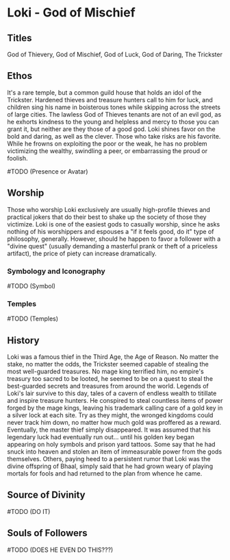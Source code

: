 # Loki - God of Mischief

<!-- toc -->

## Titles

God of Thievery, God of Mischief, God of Luck, God of Daring, The Trickster

## Ethos

It's a rare temple, but a common guild house that holds an idol of the Trickster. Hardened thieves and treasure hunters call to him for luck, and children sing his name in boisterous tones while skipping across the streets of large cities. The lawless God of Thieves tenants are not of an evil god, as he exhorts kindness to the young and helpless and mercy to those you can grant it, but neither are they those of a good god. Loki shines favor on the bold and daring, as well as the clever. Those who take risks are his favorite. While he frowns on exploiting the poor or the weak, he has no problem victimizing the wealthy, swindling a peer, or embarrassing the proud or foolish.

#TODO (Presence or Avatar)

## Worship

Those who worship Loki exclusively are usually high-profile thieves and practical jokers that do their best to shake up the society of those they victimize. Loki is one of the easiest gods to casually worship, since he asks nothing of his worshippers and espouses a "if it feels good, do it" type of philosophy, generally. However, should he happen to favor a follower with a "divine quest" (usually demanding a masterful prank or theft of a priceless artifact), the price of piety can increase dramatically.

### Symbology and Iconography

#TODO (Symbol)

### Temples

#TODO (Temples)

## History

Loki was a famous thief in the Third Age, the Age of Reason. No matter the stake, no matter the odds, the Trickster seemed capable of stealing the most well-guarded treasures. No mage king terrified him, no empire's treasury too sacred to be looted, he seemed to be on a quest to steal the best-guarded secrets and treasures from around the world. Legends of Loki's lair survive to this day, tales of a cavern of endless wealth to titillate and inspire treasure hunters. He conspired to steal countless items of power forged by the mage kings, leaving his trademark calling care of a gold key in a silver lock at each site. Try as they might, the wronged kingdoms could never track him down, no matter how much gold was proffered as a reward. Eventually, the master thief simply disappeared. It was assumed that his legendary luck had eventually run out... until his golden key began appearing on holy symbols and prison yard tattoos. Some say that he had snuck into heaven and stolen an item of immeasurable power from the gods themselves. Others, paying heed to a persistent rumor that Loki was the divine offspring of Bhaal, simply said that he had grown weary of playing mortals for fools and had returned to the plan from whence he came.

## Source of Divinity

#TODO (DO IT)

## Souls of Followers

#TODO (DOES HE EVEN DO THIS???)
